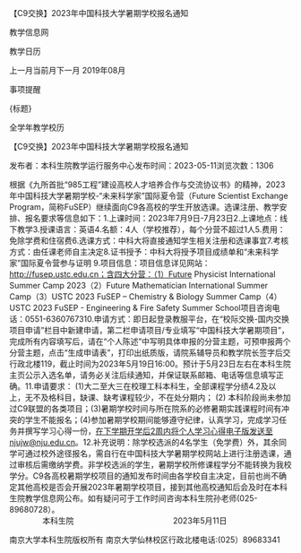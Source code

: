 






【C9交换】2023年中国科技大学暑期学校报名通知





























教学信息网







































教学日历



上一月当前月下一月
2019年08月





事项提醒


{标题}


全学年教学校历
























【C9交换】2023年中国科技大学暑期学校报名通知

发布者：本科生院教学运行服务中心发布时间：2023-05-11浏览次数：1306

根据《九所首批“985工程”建设高校人才培养合作与交流协议书》的精神，2023年中国科技大学暑期学校-“未来科学家”国际夏令营（Future Scientist Exchange Program，简称FuSEP）继续面向C9各高校的学生开放选课。选课注册、教学安排、报名要求等信息如下：1.上课时间：2023年7月9日-7月23日2.上课地点：线下教学3.授课语言：英语4.名额：4人（学校推荐），每个分营不超过1人5.费用：免除学费和住宿费6.选课方式：中科大将直接通知学生相关注册和选课事宜7.考核方式：由任课老师自主决定8.证书授予：中科大将授予项目成绩单和“未来科学家”国际夏令营参与证明 9.项目信息：项目信息详见网站：http://fusep.ustc.edu.cn；含四大分营：（1）Future Physicist International Summer Camp 2023（2）Future Mathematician International Summer Camp（3）USTC 2023 FuSEP – Chemistry & Biology Summer Camp（4）USTC 2023 FuSEP - Engineering & Fire Safety Summer School项目咨询电话：0551-6360767310.申请方式：即日起登录教服平台，在“校际交换-国内交换项目申请”栏目中新建申请，第二栏申请项目/专业填写“中国科技大学暑期项目”，完成所有内容填写后，请在“个人陈述”中写明具体申报的分营主题，可预申报两个分营主题，点击“生成申请表”，打印出纸质版，请院系辅导员和教学院长签字后交行政北楼119，截止时间为2023年5月19日16:00。预计于5月23日左右在本科生院主页公示入选名单，请务必关注后续通知，并保证联系邮箱、电话等信息填写正确。11.申请要求： (1)大二至大三在校理工科本科生，全部课程学分绩4.2及以上，无不及格科目，缺课、缺考课程较少，不在处分期内； (2) 本科阶段尚未参加过C9联盟的各类项目；(3)暑期学校时间与所在院系的必修暑期实践课程时间有冲突的学生不能报名；(4)参加暑期学校期间能够遵守纪律，认真学习，完成学习任务并撰写学习心得一份，在下学期开学后2周内将个人学习心得电子版发送至njujw@nju.edu.cn。12.补充说明：除学校选派的4名学生（免学费）外，其余同学可通过校外途径报名，需自行在中国科技大学暑期学校网站上进行注册选课，通过审核后需缴纳学费。非学校选派的学生，暑期学校所修课程学分不能转换为我校学分。C9各高校暑期学校项目的通知发布时间由各学校自主决定，目前也尚不确定其他高校是否会开展2023年暑期学校项目，接到其他高校通知后会及时在本科生院教学信息网公布。如有疑问可于工作时间咨询本科生院孙老师(025-89680728）。                                                                                                                         本科生院                                             2023年5月11日

















南京大学本科生院版权所有
南京大学仙林校区行政北楼电话:(025）89683341






















